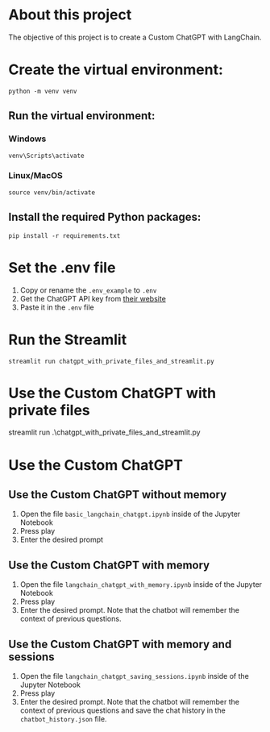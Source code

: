 # About this project

The objective of this project is to create a Custom ChatGPT with LangChain.


# Create the virtual environment:

```
python -m venv venv
```


## Run the virtual environment:
### Windows
```
venv\Scripts\activate

```
### Linux/MacOS
```
source venv/bin/activate
```

## Install the required Python packages:
```
pip install -r requirements.txt
```


# Set the .env file

1. Copy or rename the `.env_example` to `.env`
2. Get the ChatGPT API key from [their website](https://platform.openai.com/api-keys)
3. Paste it in the `.env` file


# Run the Streamlit

```
streamlit run chatgpt_with_private_files_and_streamlit.py
```


# Use the Custom ChatGPT with private files

streamlit run .\chatgpt_with_private_files_and_streamlit.py

# Use the Custom ChatGPT

## Use the Custom ChatGPT without memory

1. Open the file `basic_langchain_chatgpt.ipynb` inside of the Jupyter Notebook
2. Press play
3. Enter the desired prompt


## Use the Custom ChatGPT with memory

1. Open the file `langchain_chatgpt_with_memory.ipynb` inside of the Jupyter Notebook
2. Press play
3. Enter the desired prompt. Note that the chatbot will remember the context of previous questions.


## Use the Custom ChatGPT with memory and sessions

1. Open the file `langchain_chatgpt_saving_sessions.ipynb` inside of the Jupyter Notebook
2. Press play
3. Enter the desired prompt. Note that the chatbot will remember the context of previous questions and save the chat history in the `chatbot_history.json` file.
